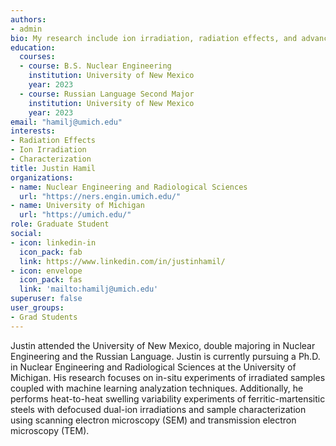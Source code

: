 ```yaml
---
authors:
- admin
bio: My research include ion irradiation, radiation effects, and advanced characterization.
education:
  courses:
  - course: B.S. Nuclear Engineering
    institution: University of New Mexico
    year: 2023
  - course: Russian Language Second Major
    institution: University of New Mexico
    year: 2023
email: "hamilj@umich.edu"
interests:
- Radiation Effects
- Ion Irradiation
- Characterization
title: Justin Hamil
organizations:
- name: Nuclear Engineering and Radiological Sciences
  url: "https://ners.engin.umich.edu/"
- name: University of Michigan
  url: "https://umich.edu/"
role: Graduate Student
social:
- icon: linkedin-in
  icon_pack: fab
  link: https://www.linkedin.com/in/justinhamil/
- icon: envelope
  icon_pack: fas
  link: 'mailto:hamilj@umich.edu'
superuser: false
user_groups:
- Grad Students
---
```


Justin attended the University of New Mexico, double majoring in Nuclear Engineering and the Russian Language. Justin is currently pursuing a Ph.D. in Nuclear Engineering and Radiological Sciences at the University of Michigan. His research focuses on in-situ experiments of irradiated samples coupled with machine learning analyzation techniques. Additionally, he performs heat-to-heat swelling variability experiments of ferritic-martensitic steels with defocused dual-ion irradiations and sample characterization using scanning electron microscopy (SEM) and transmission electron microscopy (TEM).
